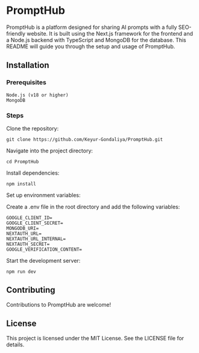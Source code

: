 # PromptHub

PromptHub is a platform designed for sharing AI prompts with a fully SEO-friendly website. It is built using the Next.js framework for the frontend and a Node.js backend with TypeScript and MongoDB for the database. This README will guide you through the setup and usage of PromptHub.

## Installation

### Prerequisites

    Node.js (v18 or higher)
    MongoDB

### Steps

Clone the repository:

    git clone https://github.com/Keyur-Gondaliya/PromptHub.git

Navigate into the project directory:

    cd PromptHub

Install dependencies:

    npm install

Set up environment variables:

Create a .env file in the root directory and add the following variables:

    GOOGLE_CLIENT_ID=
    GOOGLE_CLIENT_SECRET=
    MONGODB_URI=
    NEXTAUTH_URL=
    NEXTAUTH_URL_INTERNAL=
    NEXTAUTH_SECRET=
    GOOGLE_VERIFICATION_CONTENT=

Start the development server:

    npm run dev

## Contributing

Contributions to PromptHub are welcome!

## License

This project is licensed under the MIT License. See the LICENSE file for details.
